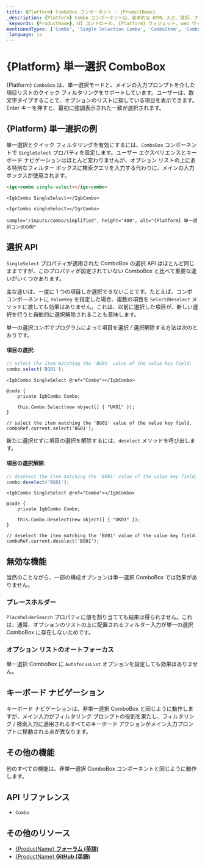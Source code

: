 ```yaml
---
title: {Platform} ComboBox コンポーネント - {ProductName}
_description: {Platform} Combo コンポーネントは、基本的な HTML 入力、選択、フィルタリング、およびカスタム ドロップダウン リストの機能を組み合わせた強力な入力を提供します。無料でお試しください。
_keywords: {ProductName}, UI コントロール, {Platform} ウィジェット, web ウィジェット, UI ウィジェット, {Platform}, ネイティブ {Platform} コンポーネント スイート, ネイティブ {Platform} コントロール, ネイティブ {Platform} コンポーネント ライブラリ, {Platform} ComboBox コンポーネント
mentionedTypes: ['Combo', 'Single Selection Combo', 'ComboItem', 'ComboHeader', 'ComboList']
_language: ja
---
```


# {Platform} 単一選択 ComboBox

{Platform} `ComboBox` は、単一選択モードと、メインの入力プロンプトを介した項目リストのクイック フィルタリングをサポートしています。ユーザーは、数文字タイプすることで、オプションのリストに探している項目を表示できます。Enter キーを押すと、最初に強調表示された一致が選択されます。

## {Platform} 単一選択の例

単一選択とクイック フィルタリングを有効にするには、`ComboBox` コンポーネントで `SingleSelect` プロパティを設定します。ユーザー エクスペリエンスとキーボード ナビゲーションはほとんど変わりませんが、オプション リストの上にある特別なフィルター ボックスに検索クエリを入力する代わりに、メインの入力ボックスが使用されます。

```html
<igc-combo single-select></igc-combo>
```

```razor
<IgbCombo SingleSelect></IgbCombo>
```

```tsx
<IgrCombo singleSelect></IgrCombo>
```

`sample="/inputs/combo/simplified", height="400", alt="{Platform} 単一選択コンボの例"`

<div class="divider--half"></div>

## 選択 API

`SingleSelect` プロパティが適用された ComboBox の選択 API はほとんど同じままですが、このプロパティが設定されていない ComboBox と比べて重要な違いがいくつかあります。

主な違いは、一度に 1 つの項目しか選択できないことです。たとえば、コンボ コンポーネントに `ValueKey` を指定した場合、複数の項目を `Select`/`Deselect` メソッドに渡しても効果はありません。これは、以前に選択した項目が、新しい選択を行うと自動的に選択解除されることも意味します。

単一の選択コンボでプログラムによって項目を選択 / 選択解除する方法は次のとおりです。

#### 項目の選択:

<!-- WebComponents -->
```ts
// select the item matching the 'BG01' value of the value key field.
combo.select('BG01');
```
<!-- end: WebComponents -->

```razor
<IgbCombo SingleSelect @ref="Combo"></IgbCombo>

@code {
    private IgbCombo Combo;

    this.Combo.Select(new object[] { "UK01" });
}
```

<!-- React -->
```tsx
// select the item matching the 'BG01' value of the value key field.
comboRef.current.select('BG01');
```
<!-- end: React -->

新たに選択せずに項目の選択を解除するには、`deselect` メソッドを呼び出します。

#### 項目の選択解除:

<!-- WebComponents -->
```ts
// deselect the item matching the 'BG01' value of the value key field.
combo.deselect('BG01');
```
<!-- end: WebComponents -->

```razor
<IgbCombo SingleSelect @ref="Combo"></IgbCombo>

@code {
    private IgbCombo Combo;

    this.Combo.Deselect(new object[] { "UK01" });
}
```

<!-- React -->
```tsx
// deselect the item matching the 'BG01' value of the value key field.
comboRef.current.deselect('BG01');
```
<!-- end: React -->

## 無効な機能

当然のことながら、一部の構成オプションは単一選択 ComboBox では効果がありません。

### プレースホルダー

`PlaceholderSearch` プロパティに値を割り当てても結果は得られません。これは、通常、オプションのリストの上に配置されるフィルター入力が単一の選択 ComboBox に存在しないためです。

### オプション リストのオートフォーカス

単一選択 ComboBox に `AutofocusList` オプションを設定しても効果はありません。

## キーボード ナビゲーション

キーボード ナビゲーションは、非単一選択 ComboBox と同じように動作しますが、メイン入力がフィルタリング プロンプトの役割を果たし、フィルタリング / 検索入力に適用されるすべてのキーボード アクションがメイン入力プロンプトに移動される点が異なります。

## その他の機能

他のすべての機能は、非単一選択 ComboBox コンポーネントと同じように動作します。

## API リファレンス

* `Combo`

## その他のリソース

* [{ProductName} **フォーラム (英語)**]({ForumsLink})
* [{ProductName} **GitHub (英語)**]({GithubLink})

